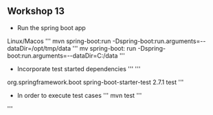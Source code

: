 ## Workshop 13

* Run the spring boot app

Linux/Macos
'''
mvn spring-boot:run -Dspring-boot:run.arguments=--dataDir=/opt/tmp/data
'''
mv spring-boot: run -Dspring-boot:run.arguments=--dataDir=C:/data
'''
* Incorporate test started dependencies
'''
'''
<dependency>
    <groupId>org.springframework.boot</groupId>
    <artifactId>spring-boot-starter-test</artifactId>
    <version>2.7.1</version>
    <scope>test</scope>
</dependency>
'''

* In order to execute test cases
'''
mvn test
'''

'''